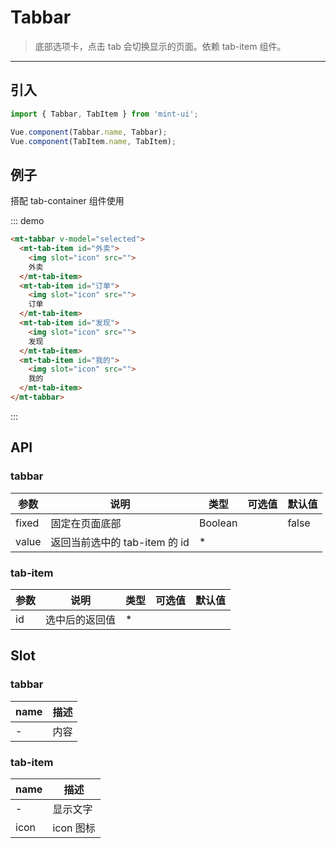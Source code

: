 # Tabbar

> 底部选项卡，点击 tab 会切换显示的页面。依赖 tab-item 组件。

-------------

## 引入

```javascript
import { Tabbar, TabItem } from 'mint-ui';

Vue.component(Tabbar.name, Tabbar);
Vue.component(TabItem.name, TabItem);
```

## 例子

搭配 <router-link :to="{ path:'/' + $route.meta.language + '/tab-container' }">tab-container</router-link> 组件使用

::: demo
```html
<mt-tabbar v-model="selected">
  <mt-tab-item id="外卖">
    <img slot="icon" src="">
    外卖
  </mt-tab-item>
  <mt-tab-item id="订单">
    <img slot="icon" src="">
    订单
  </mt-tab-item>
  <mt-tab-item id="发现">
    <img slot="icon" src="">
    发现
  </mt-tab-item>
  <mt-tab-item id="我的">
    <img slot="icon" src="">
    我的
  </mt-tab-item>
</mt-tabbar>
```
:::

## API

### tabbar
| 参数 | 说明 | 类型 | 可选值 | 默认值 |
|------|-------|---------|-------|--------|
| fixed | 固定在页面底部 | Boolean | | false |
| value | 返回当前选中的 tab-item 的 id | * | |  |


### tab-item
| 参数 | 说明 | 类型 | 可选值 | 默认值 |
|------|-------|---------|-------|--------|
| id | 选中后的返回值 | * | |  |

## Slot

### tabbar
| name | 描述 |
|------|--------|
| - | 内容 |

### tab-item
| name | 描述 |
|------|--------|
| - | 显示文字|
|icon | icon 图标|
